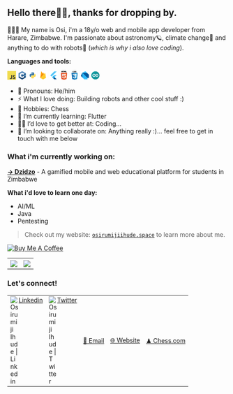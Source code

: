 ## Hello there👋🏽, thanks for dropping by.
👨🏽‍🚀 My name is Osi, i'm a 18y/o web and mobile app developer from Harare, Zimbabwe. I'm passionate about astronomy🪐, climate change🐳 and anything to do with robots🤖 (*which is why i also love coding*).

**Languages and tools:**  

<code><img height="20" src="https://raw.githubusercontent.com/github/explore/80688e429a7d4ef2fca1e82350fe8e3517d3494d/topics/javascript/javascript.png"></code>
<code><img height="20" src="https://raw.githubusercontent.com/github/explore/80688e429a7d4ef2fca1e82350fe8e3517d3494d/topics/cpp/cpp.png"></code>
<code><img height="20" src="https://raw.githubusercontent.com/github/explore/80688e429a7d4ef2fca1e82350fe8e3517d3494d/topics/python/python.png"></code>
<code><img height="20" src="https://raw.githubusercontent.com/github/explore/80688e429a7d4ef2fca1e82350fe8e3517d3494d/topics/firebase/firebase.png"></code>
<code><img height="20" src="https://raw.githubusercontent.com/github/explore/80688e429a7d4ef2fca1e82350fe8e3517d3494d/topics/flutter/flutter.png"></code>
<code><img height="20" src="https://raw.githubusercontent.com/github/explore/80688e429a7d4ef2fca1e82350fe8e3517d3494d/topics/html/html.png"></code>
<code><img height="20" src="https://raw.githubusercontent.com/github/explore/80688e429a7d4ef2fca1e82350fe8e3517d3494d/topics/css/css.png"></code>
<code><img height="20" src="https://raw.githubusercontent.com/github/explore/80688e429a7d4ef2fca1e82350fe8e3517d3494d/topics/dart/dart.png"></code>
<code><img height="20" src="https://raw.githubusercontent.com/github/explore/80688e429a7d4ef2fca1e82350fe8e3517d3494d/topics/arduino/arduino.png"></code>

- 🎨 Pronouns: He/him
- ⚡ What I love doing: Building robots and other cool stuff :)
- 💫 Hobbies: Chess
- 🌱 I’m currently learning: Flutter
- 🐱‍🏍 I’d love to get better at: Coding...
- 👯 I’m looking to collaborate on: Anything really :)... feel free to get in touch with me below


### What i'm currently working on:

[**→ Dzidzo**](https://dzidzo.org/) - A gamified mobile and web educational platform for students in Zimbabwe




**What i'd love to learn one day:**
- AI/ML
- Java
- Pentesting

> Check out my website: [`osirumijiihude.space`](https://osirumijiihude.space) to learn more about me.

<a href="https://www.buymeacoffee.com/osirumijiihude" target="_blank"><img src="https://cdn.buymeacoffee.com/buttons/v2/default-green.png" alt="Buy Me A Coffee" width="150" ></a>

<table>
  <tr>
    <td align="center" style="padding=0;width=75%;">
      <img align="center" style="padding=0;" src="https://github-readme-stats-ten-blue-80.vercel.app/api?username=osirumijiihude&count_private=true&show_icons=true&theme=default#gh-light-mode-only&hide_border=true" />
    </td>
    <td align="center" style="padding=0;width=50%;">
      <img align="center" style="padding=0;" src="https://github-readme-stats.vercel.app/api/top-langs/?username=osirumijiihude&count_private=true&show_icons=true&theme=default#gh-light-mode-only&hide_border=true&layout=compact&hide=javascript&langs_count=6" />
    </td>
  </tr>
</table>

### Let's connect!

<table>
    <tbody>
      <tr>
        <td>
         <a href="https://www.linkedin.com/in/osirumijiihude/">
  <img align="left" alt="Osirumiji Ihude | Linkedin" width="19px" src="https://raw.githubusercontent.com/peterthehan/peterthehan/master/assets/linkedin.svg"/>Linkedin
</a>
        </td>
        <td>
          <a href="https://twitter.com/osirumijiihude">
  <img align="left" alt="Osirumiji Ihude | Twitter" width="19px" src="https://raw.githubusercontent.com/peterthehan/peterthehan/master/assets/twitter.svg" />Twitter
</a>
        </td>
        <td>
          <a href="mailto:oihude@gmail.com">💬 Email</a>
        </td>
        <td>
          <a href="https://osirumijiihude.space">🌐 Website</a>
        </td>
            <td>
          <a href="https://chess.com/angrybird_zw">♟ Chess.com</a>
        </td>
      </tr>
    </tbody>
  </table>
